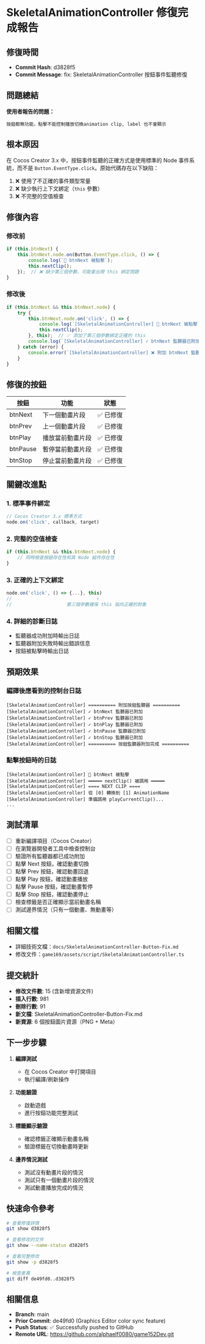 # SkeletalAnimationController 修復完成報告

## 修復時間
- **Commit Hash**: d3828f5
- **Commit Message**: fix: SkeletalAnimationController 按鈕事件監聽修復

## 問題總結

**使用者報告的問題：**
```
按鈕都無功能，點擊不能控制播放切換animation clip, label 也不會顯示
```

## 根本原因

在 Cocos Creator 3.x 中，按鈕事件監聽的正確方式是使用標準的 Node 事件系統，而不是 `Button.EventType.click`。原始代碼存在以下缺陷：

1. ❌ 使用了不正確的事件類型常量
2. ❌ 缺少執行上下文綁定（`this` 參數）
3. ❌ 不完整的空值檢查

## 修復內容

### 修改前
```typescript
if (this.btnNext) {
    this.btnNext.node.on(Button.EventType.click, () => {
        console.log(`🔘 btnNext 被點擊`);
        this.nextClip();
    });  // ❌ 缺少第三個參數、可能會出現 this 綁定問題
}
```

### 修改後
```typescript
if (this.btnNext && this.btnNext.node) {
    try {
        this.btnNext.node.on('click', () => {
            console.log(`[SkeletalAnimationController] 🔘 btnNext 被點擊`);
            this.nextClip();
        }, this);  // ✅ 添加了第三個參數綁定正確的 this
        console.log(`[SkeletalAnimationController] ✓ btnNext 監聽器已附加`);
    } catch (error) {
        console.error(`[SkeletalAnimationController] ❌ 附加 btnNext 監聽器失敗:`, error);
    }
}
```

## 修復的按鈕

| 按鈕 | 功能 | 狀態 |
|------|------|------|
| btnNext | 下一個動畫片段 | ✅ 已修復 |
| btnPrev | 上一個動畫片段 | ✅ 已修復 |
| btnPlay | 播放當前動畫片段 | ✅ 已修復 |
| btnPause | 暫停當前動畫片段 | ✅ 已修復 |
| btnStop | 停止當前動畫片段 | ✅ 已修復 |

## 關鍵改進點

### 1. 標準事件綁定
```typescript
// Cocos Creator 3.x 標準方式
node.on('click', callback, target)
```

### 2. 完整的空值檢查
```typescript
if (this.btnNext && this.btnNext.node) {
    // 同時檢查按鈕存在性和其 Node 組件存在性
}
```

### 3. 正確的上下文綁定
```typescript
node.on('click', () => {...}, this)
//                               ↑
//                    第三個參數確保 this 指向正確的對象
```

### 4. 詳細的診斷日誌
- 監聽器成功附加時輸出日誌
- 監聽器附加失敗時輸出錯誤信息
- 按鈕被點擊時輸出日誌

## 預期效果

### 編譯後應看到的控制台日誌
```
[SkeletalAnimationController] ========== 附加按鈕監聽器 ==========
[SkeletalAnimationController] ✓ btnNext 監聽器已附加
[SkeletalAnimationController] ✓ btnPrev 監聽器已附加
[SkeletalAnimationController] ✓ btnPlay 監聽器已附加
[SkeletalAnimationController] ✓ btnPause 監聽器已附加
[SkeletalAnimationController] ✓ btnStop 監聽器已附加
[SkeletalAnimationController] ========== 按鈕監聽器附加完成 ==========
```

### 點擊按鈕時的日誌
```
[SkeletalAnimationController] 🔘 btnNext 被點擊
[SkeletalAnimationController] ━━━━━ nextClip() 被調用 ━━━━━
[SkeletalAnimationController] ==== NEXT CLIP ====
[SkeletalAnimationController] 從 [0] 轉換到 [1] AnimationName
[SkeletalAnimationController] 準備調用 playCurrentClip()...
...
```

## 測試清單

- [ ] 重新編譯項目（Cocos Creator）
- [ ] 在瀏覽器開發者工具中檢查控制台
- [ ] 驗證所有監聽器都已成功附加
- [ ] 點擊 Next 按鈕，確認動畫切換
- [ ] 點擊 Prev 按鈕，確認動畫回退
- [ ] 點擊 Play 按鈕，確認動畫播放
- [ ] 點擊 Pause 按鈕，確認動畫暫停
- [ ] 點擊 Stop 按鈕，確認動畫停止
- [ ] 檢查標籤是否正確顯示當前動畫名稱
- [ ] 測試邊界情況（只有一個動畫、無動畫等）

## 相關文檔

- 詳細技術文檔：`docs/SkeletalAnimationController-Button-Fix.md`
- 修改文件：`game169/assets/script/SkeletalAnimationController.ts`

## 提交統計

- **修改文件數**: 15 (含新增資源文件)
- **插入行數**: 981
- **刪除行數**: 91
- **新文檔**: SkeletalAnimationController-Button-Fix.md
- **新資源**: 6 個按鈕圖片資源（PNG + Meta）

## 下一步步驟

1. **編譯測試**
   - 在 Cocos Creator 中打開項目
   - 執行編譯/刷新操作

2. **功能驗證**
   - 啟動遊戲
   - 進行按鈕功能完整測試

3. **標籤顯示驗證**
   - 確認標籤正確顯示動畫名稱
   - 驗證標籤在切換動畫時更新

4. **邊界情況測試**
   - 測試沒有動畫片段的情況
   - 測試只有一個動畫片段的情況
   - 測試動畫播放完成的情況

## 快速命令參考

```bash
# 查看修復詳情
git show d3828f5

# 查看修改的文件
git show --name-status d3828f5

# 查看完整修改
git show -p d3828f5

# 檢查差異
git diff de49fd0..d3828f5
```

## 相關信息

- **Branch**: main
- **Prior Commit**: de49fd0 (Graphics Editor color sync feature)
- **Push Status**: ✅ Successfully pushed to GitHub
- **Remote URL**: https://github.com/alphaelf0080/game152Dev.git
